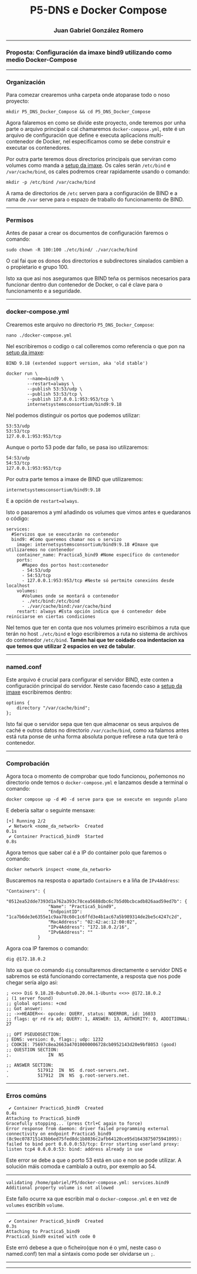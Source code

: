 <h1>
<p align=center>
P5-DNS e Docker Compose 
</p>
</h1>
<h3>
<p align=center>
Juan Gabriel González Romero
</p>
</h3>

---
### Proposta: Configuración da imaxe bind9 utilizando como medio Docker-Compose
---
### Organización
Para comezar crearemos unha carpeta onde atoparase todo o noso proyecto:
```
mkdir P5_DNS_Docker_Compose && cd P5_DNS_Docker_Compose
```
Agora falaremos en como se divide este proyecto, onde teremos por unha parte o arquivo principal o cal chamaremos `docker-compose.yml`, este é un arquivo de configuración que define e executa aplicacions multi-contenedor de Docker, nel especificamos como se debe construir e executar os contenedores. 

Por outra parte teremos dous directorios principais que serviran como volumes como manda a [setup da imaxe](https://hub.docker.com/r/internetsystemsconsortium/bind9). Os cales serán `/etc/bind` e `/var/cache/bind`, os cales podremos crear rapidamente usando o comando:
```
mkdir -p /etc/bind /var/cache/bind
```
A rama de directorios de `/etc` serven para a configuración de BIND e a rama de `/var` serve para o espazo de traballo do funcionamento de BIND.

---
### Permisos
Antes de pasar a crear os documentos de configuración faremos o comando:
```
sudo chown -R 100:100 ./etc/bind/ ./var/cache/bind
```
O cal fai que os donos dos directorios e subdirectores sinalados cambien a o propietario e grupo 100.

Isto xa que asi nos aseguramos que BIND teña os permisos necesarios para funcionar dentro dun contenedor de Docker, o cal é clave para o funcionamento e a seguridade.

---
### docker-compose.yml
Crearemos este arquivo no directorio `P5_DNS_Docker_Compose`:
```
nano ./docker-compose.yml
```
Nel escribiremos o codigo o cal colleremos como referencia o que pon na [setup da imaxe](https://hub.docker.com/r/internetsystemsconsortium/bind9):
```
BIND 9.18 (extended support version, aka 'old stable')

docker run \
        --name=bind9 \
        --restart=always \
        --publish 53:53/udp \
        --publish 53:53/tcp \
        --publish 127.0.0.1:953:953/tcp \
        internetsystemsconsortium/bind9:9.18
```
Nel podemos distinguir os portos que podemos utilizar:
```
53:53/udp
53:53/tcp 
127.0.0.1:953:953/tcp 
```
Aunque o porto 53 pode dar fallo, se pasa iso utilizaremos:
```
54:53/udp
54:53/tcp 
127.0.0.1:953:953/tcp 
```
Por outra parte temos a imaxe de BIND que utilizaremos:
```
internetsystemsconsortium/bind9:9.18
```
E a opción de `restart=always`.

Isto o pasaremos a yml añadindo os volumes que vimos antes e quedaranos o código:
```
services:
  #Servizos que se executarán no contenedor
  bind9: #Como queremos chamar nos o servizo
    image: internetsystemsconsortium/bind9:9.18 #Imaxe que utilizaremos no contenedor
    container_name: Practica5_bind9 #Nome específico do contenedor
    ports:
      #Mapeo dos portos host:contenedor
      - 54:53/udp
      - 54:53/tcp
      - 127.0.0.1:953:953/tcp #Neste só pertmite conexións desde localhost
    volumes:
      #Volumes onde se montará o contenedor
      - ./etc/bind:/etc/bind
      - ./var/cache/bind:/var/cache/bind
    restart: always #Esta opción indica que ó contenedor debe reiniciarse en ciertas condiciones
```
Nel temos que ter en conta que nos volumes primeiro escribimos a ruta que terán no host `./etc/bind` e logo escribiremos a ruta no sistema de archivos do contenedor `/etc/bind`. **Tamén hai que ter coidado coa indentacion xa que temos que utilizar 2 espacios en vez de tabular**.

---
### named.conf
Este arquivo é crucial para configurar el servidor BIND, este conten a configuración principal do servidor. Neste caso facendo caso a [setup da imaxe](https://hub.docker.com/r/internetsystemsconsortium/bind9) escribiremos dentro:
```
options {
    directory "/var/cache/bind";
};
```
Isto fai que o servidor sepa que ten que almacenar os seus arquivos de caché e outros datos no directorio `/var/cache/bind`, como xa falamos antes está ruta ponse de unha forma absoluta porque refirese a ruta que terá o contenedor.

---
### Comprobación
Agora toca o momento de comprobar que todo funcionou, poñemonos no directorio onde temos o `docker-compose.yml` e lanzamos desde a terminal o comando:
```
docker compose up -d #O -d serve para que se execute en segundo plano
```
E debería saltar o seguinte mensaxe:
```
[+] Running 2/2
 ✔ Network <nome_da_network>  Created                                      0.1s 
 ✔ Container Practica5_bind9  Started                                      0.8s 
```
Agora temos que saber cal é a IP do container polo que faremos o comando:
```
docker network inspect <nome_da_network>
```
Buscaremos na resposta o apartado `Containers` e a liña de `IPv4Address`:
```
"Containers": {
            "0512ea52dde7393d1a762a393c78cea5688dbc6c7b5d0bcbcadb826aad59ed7b": {
                "Name": "Practica5_bind9",
                "EndpointID": "1ca7b6de3e6355e1c9aa78c60c1c6ffd3e4b1ac67a5b989314de2be5c4247c2d",
                "MacAddress": "02:42:ac:12:00:02",
                "IPv4Address": "172.18.0.2/16",
                "IPv6Address": ""
            }
```
Agora coa IP faremos o comando:
```
dig @172.18.0.2
```
Isto xa que co comando `dig` consultaremos directamente o servidor DNS e sabremos se está funcionando correctamente, a resposta que nos pode chegar sería algo asi:
```
; <<>> DiG 9.18.28-0ubuntu0.20.04.1-Ubuntu <<>> @172.18.0.2
; (1 server found)
;; global options: +cmd
;; Got answer:
;; ->>HEADER<<- opcode: QUERY, status: NOERROR, id: 16033
;; flags: qr rd ra ad; QUERY: 1, ANSWER: 13, AUTHORITY: 0, ADDITIONAL: 27

;; OPT PSEUDOSECTION:
; EDNS: version: 0, flags:; udp: 1232
; COOKIE: 75697c8ea2663a47010000006728cb0952143d20e9bf8053 (good)
;; QUESTION SECTION:
;.				IN	NS

;; ANSWER SECTION:
.			517912	IN	NS	d.root-servers.net.
.			517912	IN	NS	g.root-servers.net.

```

---
### Erros comúns
```
 ✔ Container Practica5_bind9  Created                                      0.4s 
Attaching to Practica5_bind9
Gracefully stopping... (press Ctrl+C again to force)
Error response from daemon: driver failed programming external connectivity on endpoint Practica5_bind9 (8c9ec078715143bb6ed75fed8dc1b8036c2afb64120ce95d1643875075941095): failed to bind port 0.0.0.0:53/tcp: Error starting userland proxy: listen tcp4 0.0.0.0:53: bind: address already in use
```
Este error se debe a que o porto 53 está en uso e non se pode utilizar.
A solución máis comoda e cambialo a outro, por exemplo ao 54.

---
```
validating /home/gabriel/P5/docker-compose.yml: services.bind9 Additional property volume is not allowed
```
Este fallo ocurre xa que escribin mal o `docker-compose.yml` e en vez de `volumes` escribín `volume`.

---
```
 ✔ Container Practica5_bind9  Created                                      0.3s 
Attaching to Practica5_bind9
Practica5_bind9 exited with code 0
```
Este erró debese a que o ficheiro(que non é o yml, neste caso o named.conf) ten mal a sintaxis como pode ser olvidarse un `;`.

---
---
